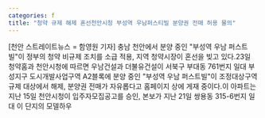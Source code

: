 ```yaml
---
categories: f
title: "청약 규제 해제 혼선천안시청 부성역 우남퍼스티빌 분양권 전매 허용 물의"
---
```

 [천안 스트레이트뉴스 = 함영원 기자] 충남 천안에서 분양 중인 "부성역 우남 퍼스트빌"이 정부의 청약 비규제 조치를 소급 적용, 지역 청약시장이 혼선을 빚고 있다.23일 청약홈과 천안시청에 따르면 우남건설과 더불유건설이 서북구 부대동 761번지 일대 부성지구 도시개발사업구역 A2블록에 분양 중인 "부성역 우남 퍼스트빌"이 조정대상구역 규제 대상에서 해제, 분양권 전매가 자유롭다고 홈페이지 상에 게재 중이다.이 아파트는 지난 15일 천안시청이 입주자모집공고를 승인, 본보가 지난 21일 쌍용동 315-6번지 일대 이 단지의 모델하우